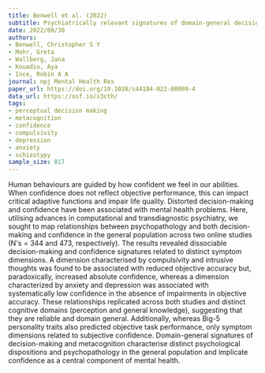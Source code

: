```yaml
---
title: Benwell et al. (2022)
subtitle: Psychiatrically relevant signatures of domain-general decision-making and metacognition in the general population
date: 2022/08/30
authors:
- Benwell, Christopher S Y
- Mohr, Greta
- Wallberg, Jana
- Kouadio, Aya
- Ince, Robin A A
journal: npj Mental Health Res
paper_url: https://doi.org/10.1038/s44184-022-00009-4
data_url: https://osf.io/s3cth/
tags:
- perceptual decision making
- metacognition
- confidence
- compulsivity
- depression
- anxiety
- schizotypy
sample_size: 817
---
```


Human behaviours are guided by how confident we feel in our abilities. When confidence does not reflect objective performance, this can impact critical adaptive functions and impair life quality. Distorted decision-making and confidence have been associated with mental health problems. Here, utilising advances in computational and transdiagnostic psychiatry, we sought to map relationships between psychopathology and both decision-making and confidence in the general population across two online studies (N's = 344 and 473, respectively). The results revealed dissociable decision-making and confidence signatures related to distinct symptom dimensions. A dimension characterised by compulsivity and intrusive thoughts was found to be associated with reduced objective accuracy but, paradoxically, increased absolute confidence, whereas a dimension characterized by anxiety and depression was associated with systematically low confidence in the absence of impairments in objective accuracy. These relationships replicated across both studies and distinct cognitive domains (perception and general knowledge), suggesting that they are reliable and domain general. Additionally, whereas Big-5 personality traits also predicted objective task performance, only symptom dimensions related to subjective confidence. Domain-general signatures of decision-making and metacognition characterise distinct psychological dispositions and psychopathology in the general population and implicate confidence as a central component of mental health.
